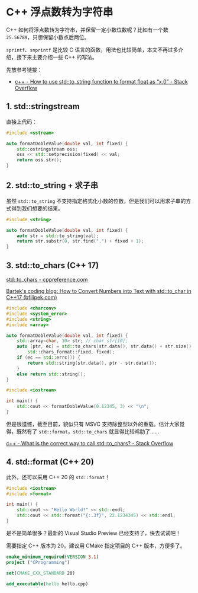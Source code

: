 # C++ 浮点数转为字符串

C++ 如何将浮点数转为字符串，并保留一定小数位数呢？比如有一个数 `25.56789`，只想保留小数点后两位。

`sprintf`、`snprintf` 是比较 C 语言的函数，用法也比较简单，本文不再过多介绍，接下来主要介绍一些 C++ 的写法。

先放参考链接：

- [c++ - How to use std::to_string function to format float as “x.0” - Stack Overflow](https://stackoverflow.com/questions/59817048/how-to-use-stdto-string-function-to-format-float-as-x-0)


## 1. std::stringstream

直接上代码：

```cpp
#include <sstream>

auto formatDobleValue(double val, int fixed) {
    std::ostringstream oss;
    oss << std::setprecision(fixed) << val;
    return oss.str();
}
```



## 2. std::to_string + 求子串

虽然 `std::to_string` 不支持指定格式化小数的位数，但是我们可以用求子串的方式得到我们想要的结果。

```cpp
#include <string>

auto formatDobleValue(double val, int fixed) {
    auto str = std::to_string(val);
    return str.substr(0, str.find(".") + fixed + 1);
}
```



## 3. std::to_chars (C++ 17)

[std::to_chars - cppreference.com](https://en.cppreference.com/w/cpp/utility/to_chars)

[Bartek's coding blog: How to Convert Numbers into Text with std::to_char in C++17 (bfilipek.com)](https://www.bfilipek.com/2019/11/tochars.html)

```cpp
#include <charconv>
#include <system_error>
#include <string>
#include <array>

auto formatDobleValue(double val, int fixed) {
    std::array<char, 10> str; // char str[10];
    auto [ptr, ec] = std::to_chars(str.data(), str.data() + str.size(), val, 
        std::chars_format::fixed, fixed);
    if (ec == std::errc()) {
        return std::string(str.data(), ptr - str.data());
    }
    else return std::string();
}

#include <iostream>

int main() {
    std::cout << formatDobleValue(0.12345, 3) << "\n";
}
```

但是很遗憾，截至目前，貌似只有 MSVC 支持除整型以外的重载。估计大家觉得，既然有了 `std::format`，`std::to_chars` 就显得比较鸡肋了……

[c++ - What is the correct way to call std::to_chars? - Stack Overflow](https://stackoverflow.com/questions/63963961/what-is-the-correct-way-to-call-stdto-chars)

## 4. std::format (C++ 20)

此外，还可以采用 C++ 20  的 `std::format`！

```cpp
#include <iostream>
#include <format>

int main() {
	std::cout << "Hello World!" << std::endl;
	std::cout << std::format("{:.3f}", 22.1234345) << std::endl;
}
```

是不是简单很多？最新的 Visual Studio Preview 已经支持了，快去试试吧！

需要指定 C++ 版本为 20。建议用 CMake 指定项目的 C++ 版本，方便多了。

```cmake
cmake_minimum_required(VERSION 3.1)
project ("CProgramming")

set(CMAKE_CXX_STANDARD 20)

add_executable(hello hello.cpp)
```
